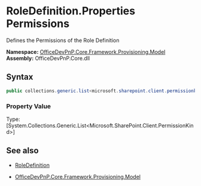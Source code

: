 # RoleDefinition.Properties Permissions
Defines the Permissions of the Role Definition  

**Namespace:** [OfficeDevPnP.Core.Framework.Provisioning.Model](OfficeDevPnP.Core.Framework.Provisioning.Model.md)  
**Assembly:** OfficeDevPnP.Core.dll  
## Syntax
```C#
public collections.generic.list<microsoft.sharepoint.client.permissionkind> Permissions { get; }
```

### Property Value
Type: [System.Collections.Generic.List<Microsoft.SharePoint.Client.PermissionKind>] 

## See also
- [RoleDefinition](RoleDefinition.md) 

- [OfficeDevPnP.Core.Framework.Provisioning.Model](OfficeDevPnP.Core.Framework.Provisioning.Model.md)
